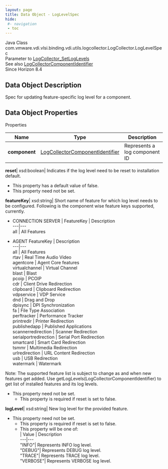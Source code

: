 ```yaml
---
layout: page
title: Data Object - LogLevelSpec
hide:
 #- navigation
 - toc
---
```






Java Class
    com.vmware.vdi.vlsi.binding.vdi.utils.logcollector.LogCollector.LogLevelSpec  
Parameter to
     [LogCollector_SetLogLevels](vdi.utils.logcollector.LogCollector.md#setLogLevels)  
See also
     [LogCollectorComponentIdentifier](vdi.utils.logcollector.LogCollector.LogCollectorComponentIdentifier.md)  
Since 
    Horizon 8.4

## Data Object Description 

Spec for updating feature-specific log level for a component. 

## Data Object Properties

Properties

Name |  Type |  Description   
---|---|---  
**component**| [LogCollectorComponentIdentifier](vdi.utils.logcollector.LogCollector.LogCollectorComponentIdentifier.md)|  Represents a log component ID   
  
**reset**|  xsd:boolean|  Indicates if the log level need to be reset to installation default.   


  * This property has a default value of false.
* This property need not be set.

  
**featureKey**|  xsd:string|  Short name of feature for which log level needs to be configured. Following is the component wise feature keys supported, currently. 

  * CONNECTION SERVER
| FeatureKey | Description  
---|---  
all | All Features  


  * AGENT
FeatureKey | Description  
---|---  
all | All Features  
rtav | Real Time Audio Video  
agentcore | Agent Core features  
virtualchannel | Virtual Channel  
blast | Blast  
pcoip | PCOIP  
cdr | Client Drive Redirection  
clipboard | Clipboard Redirection  
vdpservice | VDP Service  
dnd | Drag and Drop  
dpisync | DPI Synchronization  
fa | File Type Association  
perftracker | Performance Tracker  
printredir | Printer Redirection  
publishedapp | Published Applications  
scannerredirection | Scanner Redirection  
serialportredirection | Serial Port Redirection  
smartcard | Smart Card Redirection  
tsmmr | Multimedia Redirection  
urlredirection | URL Content Redirection  
usb | USB Redirection  
watermark | Watermark  

Note: The supported feature list is subject to change as and when new features get added. Use getLogLevels(LogCollectorComponentIdentifier) to get list of installed features and its log levels.   


* This property need not be set.
  * This property is required if reset is set to false.

  
**logLevel**|  xsd:string|  New log level for the provided feature.   


* This property need not be set.
  * This property is required if reset is set to false.
  * This property will be one of:  
|  Value |  Description   
---|---  
"INFO"| Represents INFO log level.  
"DEBUG"| Represents DEBUG log level.  
"TRACE"| Represents TRACE log level.  
"VERBOSE"| Represents VERBOSE log level.  

  
  
  
   
  
  

